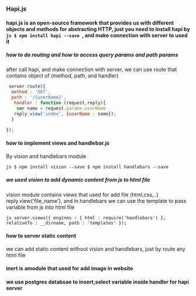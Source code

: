### Hapi.js

#### hapi.js is an open-source framework that provides us with different objects and methods for abstracting HTTP, just you need to install hapi by ``js $ npm install hapi --save ``, and make connection with server to used it


##### how to do routing and how to access query params and path params
 after call hapi, and make connection with server, we can use route that contains object of (method, path, and handler)
 
```js
 server.route({
  method : 'GET',
  path : '/{userName}',
   handler : function (request,reply){
    var name = request.params.userName
   reply.view('index', {userName : name});
  }

});

```


#### how to implement views and handlebar.js

By vision and handlebars module

``js $ npm install vision --save
$ npm install handlebars --save
``
##### we used vision to add dynamic content from js to html file

vision module contains views that used for add file (html,css,..) reply.view('file_name'), and in handlebars we can use the template to pass variable from js into html file

``js
server.views({
   engines : {
     html : require('handlebars')
   },
   relativeTo : __dirname,
     path : 'templates'
   });
``

####  how to server static content
we can add static content without vision and handlebars, just by route any html file

#### inert is amodule that used for add image in website

#### we use postgres databsae to insert,select variable inside handler for hapi server
